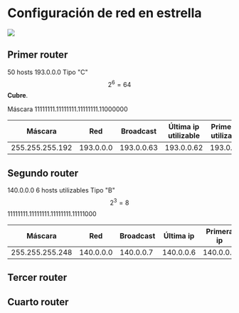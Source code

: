 # Configuración de red en estrella
![](../../../00%20Attachments/Untitled%201.jpg)

## Primer router
50 hosts
193.0.0.0
Tipo "C"
$$
2^6 = 64
$$
**Cubre**.

Máscara
11111111.11111111.11111111.11000000

| Máscara         | Red       | Broadcast  | Última ip utilizable | Primer ip utilizable |
| --------------- | --------- | ---------- | -------------------- | -------------------- |
| 255.255.255.192 | 193.0.0.0 | 193.0.0.63 | 193.0.0.62           | 193.0.0.1            |

## Segundo router
140.0.0.0
6 hosts utilizables
Tipo "B"
$$
2^3 = 8
$$
11111111.11111111.11111111.11111000

| Máscara         | Red       | Broadcast | Última ip | Primera ip |
| --------------- | --------- | --------- | --------- | ---------- |
| 255.255.255.248 | 140.0.0.0 | 140.0.0.7 | 140.0.0.6 | 140.0.0.1  |


## Tercer router
## Cuarto router